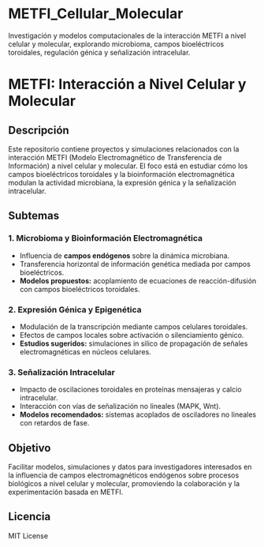 # METFI_Cellular_Molecular
Investigación y modelos computacionales de la interacción METFI a nivel celular y molecular, explorando microbioma, campos bioeléctricos toroidales, regulación génica y señalización intracelular.

# METFI: Interacción a Nivel Celular y Molecular

## Descripción
Este repositorio contiene proyectos y simulaciones relacionados con la interacción METFI (Modelo Electromagnético de Transferencia de Información) a nivel celular y molecular. El foco está en estudiar cómo los campos bioeléctricos toroidales y la bioinformación electromagnética modulan la actividad microbiana, la expresión génica y la señalización intracelular.

## Subtemas

### 1. Microbioma y Bioinformación Electromagnética
- Influencia de **campos endógenos** sobre la dinámica microbiana.
- Transferencia horizontal de información genética mediada por campos bioeléctricos.
- **Modelos propuestos:** acoplamiento de ecuaciones de reacción-difusión con campos bioeléctricos toroidales.

### 2. Expresión Génica y Epigenética
- Modulación de la transcripción mediante campos celulares toroidales.
- Efectos de campos locales sobre activación o silenciamiento génico.
- **Estudios sugeridos:** simulaciones in silico de propagación de señales electromagnéticas en núcleos celulares.

### 3. Señalización Intracelular
- Impacto de oscilaciones toroidales en proteínas mensajeras y calcio intracelular.
- Interacción con vías de señalización no lineales (MAPK, Wnt).
- **Modelos recomendados:** sistemas acoplados de osciladores no lineales con retardos de fase.

## Objetivo
Facilitar modelos, simulaciones y datos para investigadores interesados en la influencia de campos electromagnéticos endógenos sobre procesos biológicos a nivel celular y molecular, promoviendo la colaboración y la experimentación basada en METFI.

## Licencia
MIT License
